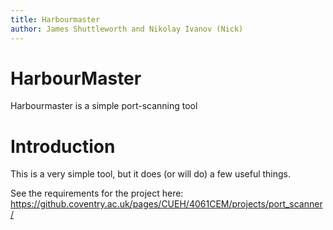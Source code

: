 ```yaml
---
title: Harbourmaster
author: James Shuttleworth and Nikolay Ivanov (Nick)
---
```


# HarbourMaster

Harbourmaster is a simple port-scanning tool

# Introduction

This is a very simple tool, but it does (or will do) a few useful things.

See the requirements for the project here: <https://github.coventry.ac.uk/pages/CUEH/4061CEM/projects/port_scanner/>

